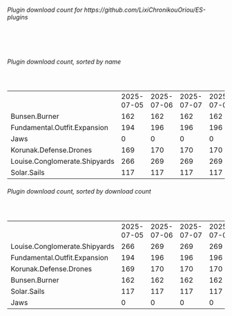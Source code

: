 <h6>Plugin download count for https://github.com/LixiChronikouOriou/ES-plugins</h6><br>
<br>
<h6>Plugin download count, sorted by name</h6><sub><sup><br>
<table>
	<tr>
		<td></td>
		<td>2025-07-05</td>
		<td>2025-07-06</td>
		<td>2025-07-07</td>
		<td>2025-07-08</td>
		<td>2025-07-09</td>
		<td>2025-07-10</td>
		<td>2025-07-11</td>
		<td>today +</td>
	</tr>
	<tr>
		<td>Bunsen.Burner</td>
		<td>162</td>
		<td>162</td>
		<td>162</td>
		<td>162</td>
		<td>163</td>
		<td>163</td>
		<td>167</td>
		<td>+ 4</td>
	</tr>
	<tr>
		<td>Fundamental.Outfit.Expansion</td>
		<td>194</td>
		<td>196</td>
		<td>196</td>
		<td>196</td>
		<td>198</td>
		<td>198</td>
		<td>203</td>
		<td>+ 5</td>
	</tr>
	<tr>
		<td>Jaws</td>
		<td>0</td>
		<td>0</td>
		<td>0</td>
		<td>0</td>
		<td>0</td>
		<td>0</td>
		<td>8</td>
		<td>+ 8</td>
	</tr>
	<tr>
		<td>Korunak.Defense.Drones</td>
		<td>169</td>
		<td>170</td>
		<td>170</td>
		<td>170</td>
		<td>170</td>
		<td>170</td>
		<td>174</td>
		<td>+ 4</td>
	</tr>
	<tr>
		<td>Louise.Conglomerate.Shipyards</td>
		<td>266</td>
		<td>269</td>
		<td>269</td>
		<td>269</td>
		<td>269</td>
		<td>269</td>
		<td>273</td>
		<td>+ 4</td>
	</tr>
	<tr>
		<td>Solar.Sails</td>
		<td>117</td>
		<td>117</td>
		<td>117</td>
		<td>117</td>
		<td>117</td>
		<td>117</td>
		<td>121</td>
		<td>+ 4</td>
	</tr>
</table>
</sub></sup>
<h6>Plugin download count, sorted by download count</h6><sub><sup><br>
<table>
	<tr>
		<td></td>
		<td>2025-07-05</td>
		<td>2025-07-06</td>
		<td>2025-07-07</td>
		<td>2025-07-08</td>
		<td>2025-07-09</td>
		<td>2025-07-10</td>
		<td>2025-07-11</td>
		<td>today +</td>
	</tr>
	<tr>
		<td>Louise.Conglomerate.Shipyards</td>
		<td>266</td>
		<td>269</td>
		<td>269</td>
		<td>269</td>
		<td>269</td>
		<td>269</td>
		<td>273</td>
		<td>+ 4</td>
	</tr>
	<tr>
		<td>Fundamental.Outfit.Expansion</td>
		<td>194</td>
		<td>196</td>
		<td>196</td>
		<td>196</td>
		<td>198</td>
		<td>198</td>
		<td>203</td>
		<td>+ 5</td>
	</tr>
	<tr>
		<td>Korunak.Defense.Drones</td>
		<td>169</td>
		<td>170</td>
		<td>170</td>
		<td>170</td>
		<td>170</td>
		<td>170</td>
		<td>174</td>
		<td>+ 4</td>
	</tr>
	<tr>
		<td>Bunsen.Burner</td>
		<td>162</td>
		<td>162</td>
		<td>162</td>
		<td>162</td>
		<td>163</td>
		<td>163</td>
		<td>167</td>
		<td>+ 4</td>
	</tr>
	<tr>
		<td>Solar.Sails</td>
		<td>117</td>
		<td>117</td>
		<td>117</td>
		<td>117</td>
		<td>117</td>
		<td>117</td>
		<td>121</td>
		<td>+ 4</td>
	</tr>
	<tr>
		<td>Jaws</td>
		<td>0</td>
		<td>0</td>
		<td>0</td>
		<td>0</td>
		<td>0</td>
		<td>0</td>
		<td>8</td>
		<td>+ 8</td>
	</tr>
</table>
</sub></sup>
